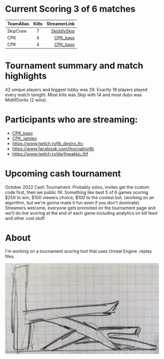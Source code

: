 # Current Scoring 3 of 6 matches

| TeamAlias      | Kills | StreamerLink     |
| :---        |    :----:   |          ---: |
|SkipCrew|7|[SkiddlySkip](hhttps://www.twitch.tv/skiddlyskip/)|
|CPK|4|[CPK_kaso](https://www.twitch.tv/cpk_kaso)|
|CPK|4|[CPK_kaso](https://www.twitch.tv/cpk_jamnieo)|

# Tournament summary and match highlights
42 unique players and biggest lobby was 29. Exactly 18 players played every match tonight. Most kills was Skip with 14 and most dubs was MidlifDorito (2 wins).

# Participants who are streaming:
- [CPK_kaso](https://www.twitch.tv/cpk_kaso)
- [CPK_jamieo](https://www.twitch.tv/cpk_jamieo)
- https://www.twitch.tv/fb_destro_ttv
- https://www.facebook.com/ihocnationfb
- https://www.twitch.tv/darthwakko_thf

# Upcoming cash tournament
October 2022 Cash Tournament. Probably solos, invites get the custom code first, then we public fill. Something like best 5 of 6 games scoring. $250 to win, $100 viewers choice, $100 to the coolest bot. (working on an algorithm, but we're gonna make it fun even if you don't dominate). Streamers welcome, everyone gets promoted on the tournament page and we'll do live scoring at the end of each game including analytics on kill feed and other cool stuff.

# About
I'm working on a tournament scoring tool that uses Unreal Engine .replay files.

![Kas](/images/kas.JPG)